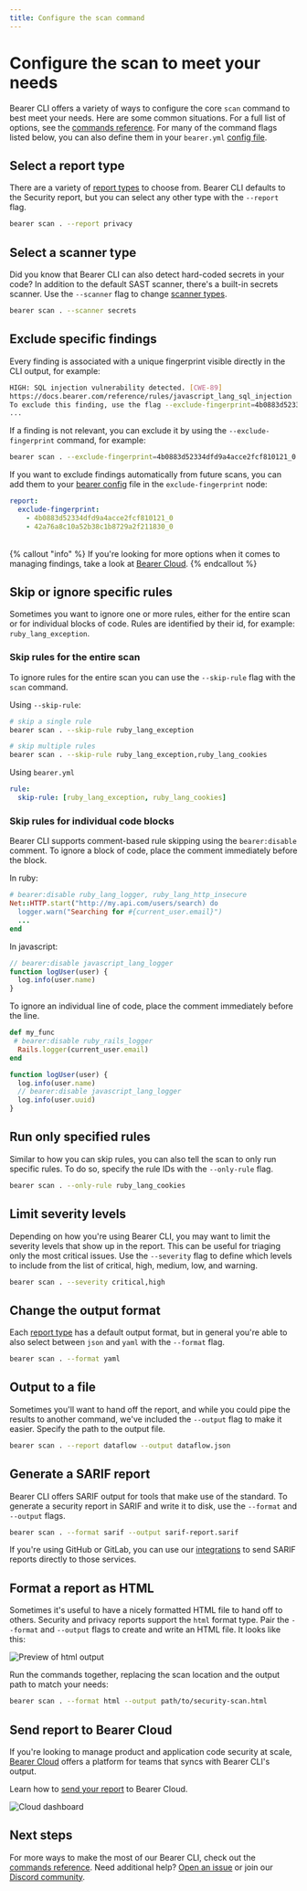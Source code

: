 ```yaml
---
title: Configure the scan command
---
```


# Configure the scan to meet your needs

Bearer CLI offers a variety of ways to configure the core `scan` command to best meet your needs. Here are some common situations. For a full list of options, see the [commands reference](/reference/commands/). For many of the command flags listed below, you can also define them in your `bearer.yml` [config file](/reference/config/).

## Select a report type

There are a variety of [report types](/explanations/reports/) to choose from. Bearer CLI defaults to the Security report, but you can select any other type with the `--report` flag.

```bash
bearer scan . --report privacy
```

## Select a scanner type

Did you know that Bearer CLI can also detect hard-coded secrets in your code? In addition to the default SAST scanner, there's a built-in secrets scanner. Use the `--scanner` flag to change [scanner types](/explanations/scanners/).

```bash
bearer scan . --scanner secrets
```

## Exclude specific findings

Every finding is associated with a unique fingerprint visible directly in the CLI output, for example:

```bash
HIGH: SQL injection vulnerability detected. [CWE-89]
https://docs.bearer.com/reference/rules/javascript_lang_sql_injection
To exclude this finding, use the flag --exclude-fingerprint=4b0883d52334dfd9a4acce2fcf810121_0
...
```

If a finding is not relevant, you can exclude it by using the `--exclude-fingerprint` command, for example:
```bash
bearer scan . --exclude-fingerprint=4b0883d52334dfd9a4acce2fcf810121_0
```

If you want to exclude findings automatically from future scans, you can add them to your [bearer config](/reference/config) file in the ```exclude-fingerprint``` node:

```yml
report:
  exclude-fingerprint:
    - 4b0883d52334dfd9a4acce2fcf810121_0
    - 42a76a8c10a52b38c1b8729a2f211830_0
```
<br/>
{% callout "info" %} If you're looking for more options when it comes to managing findings, take a look at <a href="/guides/bearer-cloud">Bearer Cloud</a>. {% endcallout %}

## Skip or ignore specific rules

Sometimes you want to ignore one or more rules, either for the entire scan or for individual blocks of code. Rules are identified by their id, for example: `ruby_lang_exception`.

### Skip rules for the entire scan

To ignore rules for the entire scan you can use the `--skip-rule` flag with the `scan` command.

Using `--skip-rule`:

```bash
# skip a single rule
bearer scan . --skip-rule ruby_lang_exception

# skip multiple rules
bearer scan . --skip-rule ruby_lang_exception,ruby_lang_cookies
```

Using `bearer.yml`

```yaml
rule:
  skip-rule: [ruby_lang_exception, ruby_lang_cookies]
```

### Skip rules for individual code blocks

Bearer CLI supports comment-based rule skipping using the `bearer:disable` comment. To ignore a block of code, place the comment immediately before the block.

In ruby:

```ruby
# bearer:disable ruby_lang_logger, ruby_lang_http_insecure
Net::HTTP.start("http://my.api.com/users/search) do
  logger.warn("Searching for #{current_user.email}")
  ...
end
```

In javascript:

```javascript
// bearer:disable javascript_lang_logger
function logUser(user) {
  log.info(user.name)
}
```

To ignore an individual line of code, place the comment immediately before the line.

```ruby
def my_func
 # bearer:disable ruby_rails_logger
  Rails.logger(current_user.email)
end
```

```javascript
function logUser(user) {
  log.info(user.name)
  // bearer:disable javascript_lang_logger
  log.info(user.uuid)
}
```

## Run only specified rules

Similar to how you can skip rules, you can also tell the scan to only run specific rules. To do so, specify the rule IDs with the `--only-rule` flag.

```bash
bearer scan . --only-rule ruby_lang_cookies
```

## Limit severity levels

Depending on how you're using Bearer CLI, you may want to limit the severity levels that show up in the report. This can be useful for triaging only the most critical issues. Use the `--severity` flag to define which levels to include from the list of critical, high, medium, low, and warning.

```bash
bearer scan . --severity critical,high
```

## Change the output format

Each [report type](/explanations/reports/) has a default output format, but in general you're able to also select between `json` and `yaml` with the `--format` flag.

```bash
bearer scan . --format yaml
```

## Output to a file

Sometimes you'll want to hand off the report, and while you could pipe the results to another command, we've included the `--output` flag to make it easier. Specify the path to the output file.

```bash
bearer scan . --report dataflow --output dataflow.json
```

## Generate a SARIF report

Bearer CLI offers SARIF output for tools that make use of the standard. To generate a security report in SARIF and write it to disk, use the `--format` and `--output` flags.

```bash
bearer scan . --format sarif --output sarif-report.sarif
```

If you're using GitHub or GitLab, you can use our [integrations](/guides/ci-setup/) to send SARIF reports directly to those services.

## Format a report as HTML

Sometimes it's useful to have a nicely formatted HTML file to hand off to others. Security and privacy reports support the `html` format type. Pair the `--format` and `--output` flags to create and write an HTML file. It looks like this:

![Preview of html output](/assets/img/bearer-output-html.png)

Run the commands together, replacing the scan location and the output path to match your needs:

```bash
bearer scan . --format html --output path/to/security-scan.html
```

## Send report to Bearer Cloud

If you're looking to manage product and application code security at scale, [Bearer Cloud](https://www.bearer.com/bearer-cloud) offers a platform for teams that syncs with Bearer CLI's output. 

Learn how to [send your report](/guides/bearer-cloud) to Bearer Cloud.

![Cloud dashboard](/assets/img/cloud-dashboard.jpg)

## Next steps

For more ways to make the most of our Bearer CLI, check out the [commands reference](/reference/commands/). Need additional help? [Open an issue]({{meta.links.issues}}) or join our [Discord community]({{meta.links.discord}}).